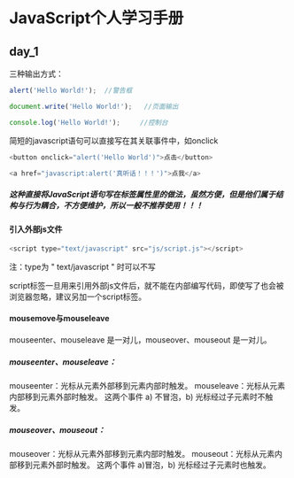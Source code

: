 # JavaScript个人学习手册 

## day_1

三种输出方式：
```js
alert('Hello World!');  //警告框

document.write('Hello World!');   //页面输出

console.log('Hello World!');     //控制台
```

简短的javascript语句可以直接写在其关联事件中，如onclick
```js
<button onclick="alert('Hello World')">点击</button>

<a href="javascript:alert('真听话！！！')">点我</a>
```
##### 这种直接将JavaScript语句写在标签属性里的做法，虽然方便，但是他们属于结构与行为耦合，不方便维护，所以一般不推荐使用！！！

#### 引入外部js文件
```js
<script type="text/javascript" src="js/script.js"></script>
```
注：type为 " text/javascript " 时可以不写

script标签一旦用来引用外部js文件后，就不能在内部编写代码，即使写了也会被浏览器忽略，建议另加一个script标签。

#### mousemove与mouseleave

mouseenter、mouseleave 是一对儿，mouseover、mouseout 是一对儿。

##### mouseenter、mouseleave：

mouseenter：光标从元素外部移到元素内部时触发。
mouseleave：光标从元素内部移到元素外部时触发。
这两个事件 a) 不冒泡，b) 光标经过子元素时不触发。

##### mouseover、mouseout：

mouseover：光标从元素外部移到元素内部时触发。
mouseout：光标从元素内部移到元素外部时触发。
这两个事件 a)冒泡，b) 光标经过子元素时也触发。
